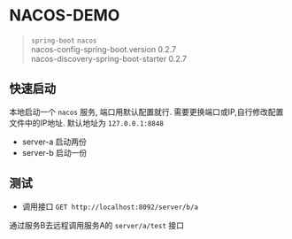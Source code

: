 # NACOS-DEMO

> `spring-boot` `nacos`     
>  nacos-config-spring-boot.version      0.2.7      
>  nacos-discovery-spring-boot-starter   0.2.7      

## 快速启动

 本地启动一个 `nacos` 服务, 端口用默认配置就行. 需要更换端口或IP,自行修改配置文件中的IP地址.
 默认地址为 `127.0.0.1:8848`

* server-a 启动两份
* server-b 启动一份

## 测试

* 调用接口 `GET http://localhost:8092/server/b/a`

通过服务B去远程调用服务A的 `server/a/test` 接口